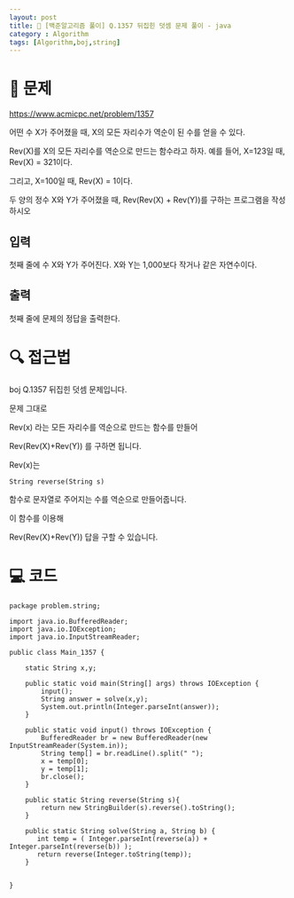 ```yaml
---
layout: post
title: 📖 [백준알고리즘 풀이] Q.1357 뒤집힌 덧셈 문제 풀이 - java
category : Algorithm
tags: [Algorithm,boj,string]
---
```

# 📖 문제
https://www.acmicpc.net/problem/1357

어떤 수 X가 주어졌을 때, X의 모든 자리수가 역순이 된 수를 얻을 수 있다.

Rev(X)를 X의 모든 자리수를 역순으로 만드는 함수라고 하자. 예를 들어, X=123일 때, Rev(X) = 321이다.

그리고, X=100일 때, Rev(X) = 1이다.

두 양의 정수 X와 Y가 주어졌을 때, Rev(Rev(X) + Rev(Y))를 구하는 프로그램을 작성하시오

## 입력

첫째 줄에 수 X와 Y가 주어진다. X와 Y는 1,000보다 작거나 같은 자연수이다.

## 출력

첫째 줄에 문제의 정답을 출력한다.

# 🔍 접근법
boj Q.1357 뒤집힌 덧셈 문제입니다.

문제 그대로

Rev(x) 라는 모든 자리수를 역순으로 만드는 함수를 만들어

Rev(Rev(X)+Rev(Y)) 를 구하면 됩니다.

Rev(x)는

    String reverse(String s)

함수로 문자열로 주어지는 수를 역순으로 만들어줍니다.

이 함수를 이용해

Rev(Rev(X)+Rev(Y)) 답을 구할 수 있습니다.
               
# 💻 코드

```
package problem.string;

import java.io.BufferedReader;
import java.io.IOException;
import java.io.InputStreamReader;

public class Main_1357 {

    static String x,y;

    public static void main(String[] args) throws IOException {
        input();
        String answer = solve(x,y);
        System.out.println(Integer.parseInt(answer));
    }

    public static void input() throws IOException {
        BufferedReader br = new BufferedReader(new InputStreamReader(System.in));
        String temp[] = br.readLine().split(" ");
        x = temp[0];
        y = temp[1];
        br.close();
    }

    public static String reverse(String s){
        return new StringBuilder(s).reverse().toString();
    }

    public static String solve(String a, String b) {
       int temp = ( Integer.parseInt(reverse(a)) + Integer.parseInt(reverse(b)) );
       return reverse(Integer.toString(temp));
    }


}
```